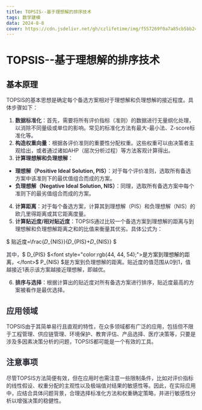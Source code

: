 ```yaml
---
title: TOPSIS--基于理想解的排序技术
tags: 数学建模
data: 2024-8-8
cover: https://cdn.jsdelivr.net/gh/czlifetime/img/f557269f0a7a85cb5bb24a48d1f2542d.jpeg
---
```




# TOPSIS--基于理想解的排序技术

<h2 id="hwK2U">基本原理</h2>
<font style="color:rgb(44, 44, 54);">TOPSIS的基本思想是确定每个备选方案相对于理想解和负理想解的接近程度。具体步骤如下：</font>

1. **<font style="color:rgb(44, 44, 54);">数据标准化</font>**<font style="color:rgb(44, 44, 54);">：首先，需要将所有评价指标（准则）的数据进行无量纲化处理，以消除不同量级或单位的影响。常见的标准化方法有最大-最小法、Z-score标准化等。</font>
2. **<font style="color:rgb(44, 44, 54);">构造权重向量</font>**<font style="color:rgb(44, 44, 54);">：根据各评价准则的重要性分配权重。这些权重可以由决策者主观给出，或者通过诸如AHP（层次分析过程）等方法客观计算得出。</font>
3. **<font style="color:rgb(44, 44, 54);">计算理想解和负理想解</font>**<font style="color:rgb(44, 44, 54);">：</font>
+ **<font style="color:rgb(44, 44, 54);">理想解（Positive Ideal Solution, PIS）</font>**<font style="color:rgb(44, 44, 54);">：对于每个评价准则，选取所有备选方案中该准则下的最优值组合而成的方案。</font>
+ **<font style="color:rgb(44, 44, 54);">负理想解（Negative Ideal Solution, NIS）</font>**<font style="color:rgb(44, 44, 54);">：同理，选取所有备选方案中每个准则下的最劣值组合而成的方案。</font>
4. **<font style="color:rgb(44, 44, 54);">计算距离</font>**<font style="color:rgb(44, 44, 54);">：对于每个备选方案，计算其到理想解（PIS）和负理想解（NIS）的欧几里得距离或其它距离度量。</font>
5. **<font style="color:rgb(44, 44, 54);">计算贴近度/相对贴近度</font>**<font style="color:rgb(44, 44, 54);">：TOPSIS通过比较一个备选方案到理想解的距离与到理想解和负理想解距离之和的比值来衡量其优劣。具体公式为：</font>

$ 贴近度=\frac{𝐷_{NIS}}{𝐷_{PIS}+𝐷_{NIS}} $

<font style="color:rgb(44, 44, 54);">其中，</font>$ D_{PIS} $<font style="color:rgb(44, 44, 54);">是方案到理想解的距离，</font>$ P_{NIS} $<font style="color:rgb(44, 44, 54);">是方案到负理想解的距离。贴近度的值范围从0到1，值越接近1表示该方案越接近理想解，即越优。</font>

6. **<font style="color:rgb(44, 44, 54);">排序与选择</font>**<font style="color:rgb(44, 44, 54);">：根据计算出的贴近度对所有备选方案进行排序，贴近度最高的方案被看作是最优选择。</font>

<h2 id="joRCf"><font style="color:rgb(44, 44, 54);">应用领域</font></h2>
<font style="color:rgb(44, 44, 54);">TOPSIS由于其简单易行且直观的特性，在众多领域都有广泛的应用，包括但不限于工程管理、供应链管理、环境保护、教育评估、产品选择、医疗决策等，只要是涉及多因素决策分析的问题，TOPSIS都可能是一个有效的工具。</font>

<h2 id="UNKOx"><font style="color:rgb(44, 44, 54);">注意事项</font></h2>
<font style="color:rgb(44, 44, 54);">尽管TOPSIS方法简便有效，但在应用时也需注意一些限制条件，比如对评价指标的线性假设、权重分配的主观性以及极端值对结果的敏感性等。因此，在实际应用中，应结合具体问题背景，合理选择标准化方法和权重确定策略，并进行敏感性分析以增强决策的稳健性。</font>

